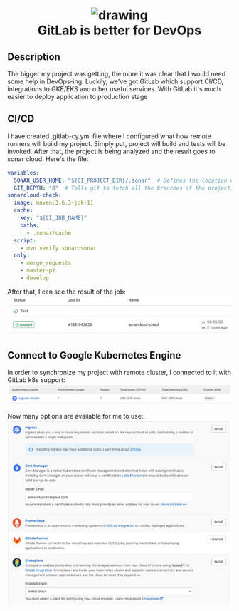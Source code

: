 <h1 align="center">
<img src="https://futurehax.com/wp-content/uploads/2020/06/gitlab-icon-rgb.png" alt="drawing" width="200">
<br>GitLab is better for DevOps
</h1>

## Description

<p>The bigger my project was getting, the more it was clear that I would need some help in DevOps-ing.
Luckily, we've got GitLab which support CI/CD, integrations to GKE/EKS and other useful services. 
With GitLab it's much easier to deploy application to production stage</p>

<!-- https://shields.io/ -->

## CI/CD
I have created .gitlab-cy.yml file where I configured what how remote runners will build my project.
Simply put, project will build and tests will be invoked. After that, the project is being analyzed and the result goes to sonar cloud.
Here's the file:
```yaml
variables:
  SONAR_USER_HOME: "${CI_PROJECT_DIR}/.sonar"  # Defines the location of the analysis task cache
  GIT_DEPTH: "0"  # Tells git to fetch all the branches of the project, required by the analysis task
sonarcloud-check:
  image: maven:3.6.3-jdk-11
  cache:
    key: "${CI_JOB_NAME}"
    paths:
      - .sonar/cache
  script:
    - mvn verify sonar:sonar
  only:
    - merge_requests
    - master-p2
    - develop
```

After that, I can see the result of the job:
<br>
![pipeline-info.png](images/pipeline-info.png)

## Connect to Google Kubernetes Engine

In order to synchronize my project with remote cluster, I connected to it with GitLab k8s support:
![cluster.png](images/cluster.png)

Now many options are available for me to use:
![gitlab-apps.png](images/gitlab-apps.png)